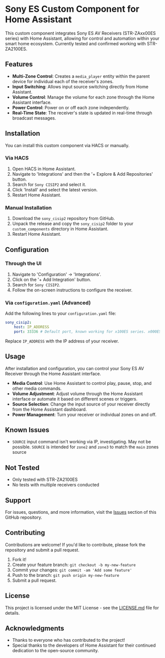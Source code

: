 # Sony ES Custom Component for Home Assistant

This custom component integrates Sony ES AV Receivers (STR-ZAxx00ES series) with Home Assistant, allowing for control and automation within your smart home ecosystem. Currently tested and confirmed working with STR-ZA2100ES.

## Features

- **Multi-Zone Control**: Creates a `media_player` entity within the parent device for individual each of the receiver's zones.
- **Input Switching**: Allows input source switching directly from Home Assistant.
- **Volume Control**: Manage the volume for each zone through the Home Assistant interface.
- **Power Control**: Power on or off each zone independently.
- **Real-Time State**: The receiver's state is updated in real-time through broadcast messages.

## Installation

You can install this custom component via HACS or manually. 

### Via HACS

1. Open HACS in Home Assistant.
2. Navigate to 'Integrations' and then the '+ Explore & Add Repositories' button.
3. Search for `Sony CISIP2` and select it.
4. Click 'Install' and select the latest version.
5. Restart Home Assistant.

### Manual Installation

1. Download the `sony_cisip2` repository from GitHub.
2. Unpack the release and copy the `sony_cisip2` folder to your `custom_components` directory in Home Assistant.
3. Restart Home Assistant.

## Configuration

### Through the UI

1. Navigate to 'Configuration' -> 'Integrations'.
2. Click on the '+ Add Integration' button.
3. Search for `Sony CISIP2`.
4. Follow the on-screen instructions to configure the receiver.

### Via `configuration.yaml` (Advanced)

Add the following lines to your `configuration.yaml` file:

```yaml
sony_cisip2:
    host: IP_ADDRESS
    port: 33336 # Default port, known working for x100ES series. x000ES series may need port 33335
```

Replace `IP_ADDRESS` with the IP address of your receiver.

## Usage

After installation and configuration, you can control your Sony ES AV Receiver through the Home Assistant interface.

- **Media Control**: Use Home Assistant to control play, pause, stop, and other media commands.
- **Volume Adjustment**: Adjust volume through the Home Assistant interface or automate it based on different scenes or triggers.
- **Source Selection**: Change the input source of your receiver directly from the Home Assistant dashboard.
- **Power Management**: Turn your receiver or individual zones on and off.

## Known Issues

- `SOURCE` input command isn't working via IP, investigating. May not be possible. `SOURCE` is intended for `zone2` and `zone3` to match the `main` zones source

## Not Tested

- Only tested with STR-ZA2100ES
- No tests with multiple receivers conducted

## Support

For issues, questions, and more information, visit the [Issues](https://github.com/zimmra/sony_cisip2/issues) section of this GitHub repository.

## Contributing

Contributions are welcome! If you'd like to contribute, please fork the repository and submit a pull request.

1. Fork it!
2. Create your feature branch: `git checkout -b my-new-feature`
3. Commit your changes: `git commit -am 'Add some feature'`
4. Push to the branch: `git push origin my-new-feature`
5. Submit a pull request.

## License

This project is licensed under the MIT License - see the [LICENSE.md](LICENSE.md) file for details.

## Acknowledgments

- Thanks to everyone who has contributed to the project!
- Special thanks to the developers of Home Assistant for their continued dedication to the open-source community.
